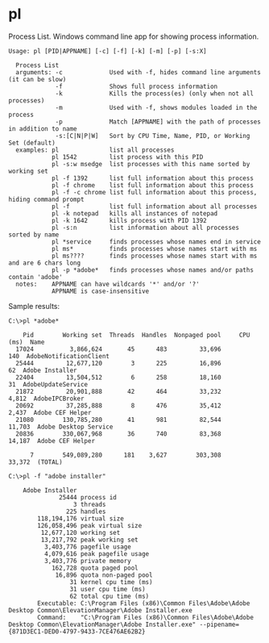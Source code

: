 # pl
Process List. Windows command line app for showing process information.

    Usage: pl [PID|APPNAME] [-c] [-f] [-k] [-m] [-p] [-s:X]
    
      Process List
      arguments: -c             Used with -f, hides command line arguments (it can be slow)
                 -f             Shows full process information
                 -k             Kills the process(es) (only when not all processes)
                 -m             Used with -f, shows modules loaded in the process
                 -p             Match [APPNAME] with the path of processes in addition to name
                 -s:[C|N|P|W]   Sort by CPU Time, Name, PID, or Working Set (default)
      examples: pl              list all processes
                pl 1542         list process with this PID
                pl -s:w msedge  list processes with this name sorted by working set
                pl -f 1392      list full information about this process
                pl -f chrome    list full information about this process
                pl -f -c chrome list full information about this process, hiding command prompt
                pl -f           list full information about all processes
                pl -k notepad   kills all instances of notepad
                pl -k 1642      kills process with PID 1392
                pl -s:n         list information about all processes sorted by name
                pl *service     finds processes whose names end in service
                pl ms*          finds processes whose names start with ms
                pl ms????       finds processes whose names start with ms and are 6 chars long
                pl -p *adobe*   finds processes whose names and/or paths contain 'adobe'
      notes:    APPNAME can have wildcards '*' and/or '?'
                APPNAME is case-insensitive

Sample results:

    C:\>pl *adobe*

        Pid        Working set  Threads  Handles  Nonpaged pool     CPU (ms)  Name
      17024          3,866,624       45      483         33,696          140  AdobeNotificationClient
      25444         12,677,120        3      225         16,896           62  Adobe Installer
      22404         13,504,512        6      258         18,160           31  AdobeUpdateService
      21872         20,901,888       42      464         33,232        4,812  AdobeIPCBroker
      20692         37,285,888        8      476         35,412        2,437  Adobe CEF Helper
      21080        130,785,280       41      981         82,544       11,703  Adobe Desktop Service
      20836        330,067,968       36      740         83,368       14,187  Adobe CEF Helper
    
          7        549,089,280      181    3,627        303,308       33,372  (TOTAL)

    C:\>pl -f "adobe installer"
    
        Adobe Installer
                  25444 process id
                      3 threads
                    225 handles
            118,194,176 virtual size
            126,058,496 peak virtual size
             12,677,120 working set
             13,217,792 peak working set
              3,403,776 pagefile usage
              4,079,616 peak pagefile usage
              3,403,776 private memory
                162,728 quota paged pool
                 16,896 quota non-paged pool
                     31 kernel cpu time (ms)
                     31 user cpu time (ms)
                     62 total cpu time (ms)
            Executable: C:\Program Files (x86)\Common Files\Adobe\Adobe Desktop Common\ElevationManager\Adobe Installer.exe
            Command:    "C:\Program Files (x86)\Common Files\Adobe\Adobe Desktop Common\ElevationManager\Adobe Installer.exe" --pipename={871D3EC1-DED0-4797-9433-7CE476AE62B2}
